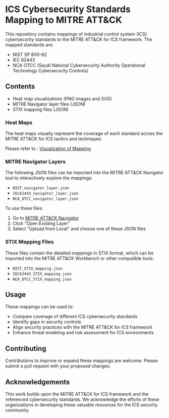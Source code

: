 # ICS Cybersecurity Standards Mapping to MITRE ATT&CK

This repository contains mappings of industrial control system (ICS) cybersecurity standards to the MITRE ATT&CK for ICS framework. The mapped standards are:

- NIST SP 800-82
- IEC 62443
- NCA OTCC (Saudi National Cybersecurity Authority Operational Technology Cybersecurity Controls)

## Contents

- Heat map visualizations (PNG images and SVG)
- MITRE Navigator layer files (JSON)
- STIX mapping files (JSON)

### Heat Maps

The heat maps visually represent the coverage of each standard across the MITRE ATT&CK for ICS tactics and techniques

Please refer to : [Visualization of Mapping](results/Heat%20Maps/HEATMAPS.md)

### MITRE Navigator Layers

The following JSON files can be imported into the MITRE ATT&CK Navigator tool to interactively explore the mappings:

- `NIST_navigator_layer.json`
- `IEC62443_navigator_layer.json`
- `NCA_OTCC_navigator_layer.json`

To use these files:
1. Go to [MITRE ATT&CK Navigator](https://mitre-attack.github.io/attack-navigator/)
2. Click "Open Existing Layer"
3. Select "Upload from Local" and choose one of these JSON files

### STIX Mapping Files

These files contain the detailed mappings in STIX format, which can be imported into the MITRE ATT&CK Workbench or other compatible tools:

- `NIST_STIX_mapping.json`
- `IEC62443_STIX_mapping.json`
- `NCA_OTCC_STIX_mapping.json`

## Usage

These mappings can be used to:

- Compare coverage of different ICS cybersecurity standards
- Identify gaps in security controls
- Align security practices with the MITRE ATT&CK for ICS framework
- Enhance threat modeling and risk assessment for ICS environments

## Contributing

Contributions to improve or expand these mappings are welcome. Please submit a pull request with your proposed changes.


## Acknowledgements

This work builds upon the MITRE ATT&CK for ICS framework and the referenced cybersecurity standards. We acknowledge the efforts of these organizations in developing these valuable resources for the ICS security community.
